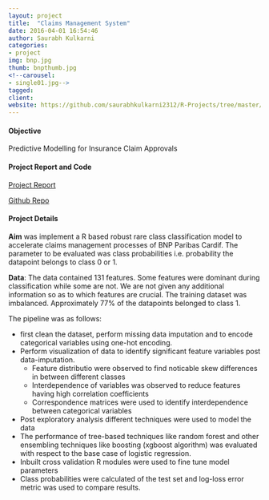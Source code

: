 ```yaml
---
layout: project
title:  "Claims Management System"
date: 2016-04-01 16:54:46
author: Saurabh Kulkarni
categories:
- project
img: bnp.jpg
thumb: bnpthumb.jpg
<!--carousel:
- single01.jpg-->
tagged: 
client: 
website: https://github.com/saurabhkulkarni2312/R-Projects/tree/master/BNP-Paribas-Claims-Management
---
```

#### Objective
Predictive Modelling for Insurance Claim Approvals

#### Project Report and Code
[Project Report](../assets/writeups/Insurance-Claims-Classification-Report.pdf)

[Github Repo](https://github.com/saurabhkulkarni2312/R-Projects/tree/master/BNP-Paribas-Claims-Management)

#### Project Details
**Aim** was implement a R based robust rare class classification model to accelerate claims management processes of BNP Paribas Cardif. The parameter to be evaluated was class probabilities i.e. probability the datapoint belongs to class 0 or 1. 

**Data**: The data contained 131 features. Some features were dominant during classification while some are not. We are not given any additional information so as to which features are crucial. The training dataset was imbalanced. Approximately 77% of the datapoints belonged to class 1.

The pipeline was as follows: 
- first clean the dataset, perform missing data imputation and to encode categorical variables using one-hot encoding. 
- Perform visualization of data to identify significant feature variables post data-imputation.
    - Feature distributio  were observed to find noticable skew differences in between different classes
    - Interdependence of variables was observed to reduce features having high correlation coefficients
    - Correspondence matrices were used to identify interdependence between categorical variables
- Post exploratory analysis different techniques were used to model the data
- The performance of tree-based techniques like random forest and other ensembling techniques like boosting (xgboost algorithm) was evaluated with respect to the base case of logistic regression. 
- Inbuilt cross validation R modules were used to fine tune model parameters
- Class probabilities were calculated of the test set and log-loss error metric was used to compare results.